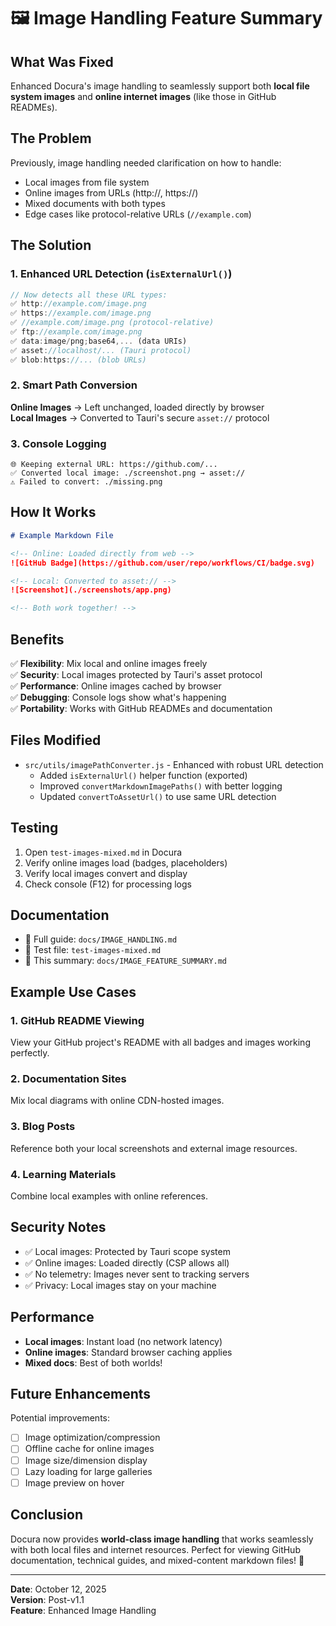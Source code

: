 # 🖼️ Image Handling Feature Summary

## What Was Fixed

Enhanced Docura's image handling to seamlessly support both **local file system images** and **online internet images** (like those in GitHub READMEs).

## The Problem

Previously, image handling needed clarification on how to handle:
- Local images from file system
- Online images from URLs (http://, https://)
- Mixed documents with both types
- Edge cases like protocol-relative URLs (`//example.com`)

## The Solution

### 1. Enhanced URL Detection (`isExternalUrl()`)

```javascript
// Now detects all these URL types:
✅ http://example.com/image.png
✅ https://example.com/image.png
✅ //example.com/image.png (protocol-relative)
✅ ftp://example.com/image.png
✅ data:image/png;base64,... (data URIs)
✅ asset://localhost/... (Tauri protocol)
✅ blob:https://... (blob URLs)
```

### 2. Smart Path Conversion

**Online Images** → Left unchanged, loaded directly by browser  
**Local Images** → Converted to Tauri's secure `asset://` protocol

### 3. Console Logging

```
🌐 Keeping external URL: https://github.com/...
✅ Converted local image: ./screenshot.png → asset://
⚠️ Failed to convert: ./missing.png
```

## How It Works

```markdown
# Example Markdown File

<!-- Online: Loaded directly from web -->
![GitHub Badge](https://github.com/user/repo/workflows/CI/badge.svg)

<!-- Local: Converted to asset:// -->
![Screenshot](./screenshots/app.png)

<!-- Both work together! -->
```

## Benefits

✅ **Flexibility**: Mix local and online images freely  
✅ **Security**: Local images protected by Tauri's asset protocol  
✅ **Performance**: Online images cached by browser  
✅ **Debugging**: Console logs show what's happening  
✅ **Portability**: Works with GitHub READMEs and documentation  

## Files Modified

- `src/utils/imagePathConverter.js` - Enhanced with robust URL detection
  - Added `isExternalUrl()` helper function (exported)
  - Improved `convertMarkdownImagePaths()` with better logging
  - Updated `convertToAssetUrl()` to use same URL detection

## Testing

1. Open `test-images-mixed.md` in Docura
2. Verify online images load (badges, placeholders)
3. Verify local images convert and display
4. Check console (F12) for processing logs

## Documentation

- 📖 Full guide: `docs/IMAGE_HANDLING.md`
- 🧪 Test file: `test-images-mixed.md`
- 📝 This summary: `docs/IMAGE_FEATURE_SUMMARY.md`

## Example Use Cases

### 1. GitHub README Viewing
View your GitHub project's README with all badges and images working perfectly.

### 2. Documentation Sites
Mix local diagrams with online CDN-hosted images.

### 3. Blog Posts
Reference both your local screenshots and external image resources.

### 4. Learning Materials
Combine local examples with online references.

## Security Notes

- ✅ Local images: Protected by Tauri scope system
- ✅ Online images: Loaded directly (CSP allows all)
- ✅ No telemetry: Images never sent to tracking servers
- ✅ Privacy: Local images stay on your machine

## Performance

- **Local images**: Instant load (no network latency)
- **Online images**: Standard browser caching applies
- **Mixed docs**: Best of both worlds!

## Future Enhancements

Potential improvements:
- [ ] Image optimization/compression
- [ ] Offline cache for online images
- [ ] Image size/dimension display
- [ ] Lazy loading for large galleries
- [ ] Image preview on hover

## Conclusion

Docura now provides **world-class image handling** that works seamlessly with both local files and internet resources. Perfect for viewing GitHub documentation, technical guides, and mixed-content markdown files! 🚀

---

**Date**: October 12, 2025  
**Version**: Post-v1.1  
**Feature**: Enhanced Image Handling

